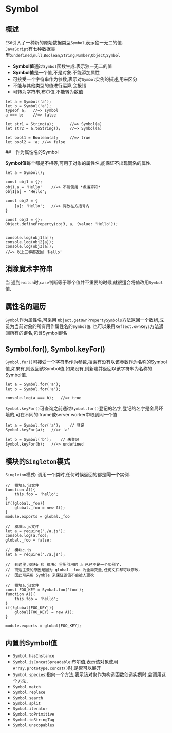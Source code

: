 # Symbol

## 概述
`ES6`引入了一种新的原始数据类型`Symbol`,表示独一无二的值.  
`JavaScript`有七种数据类型:`undefined`,`null`,`Boolean`,`String`,`Number`,`Object`,`Symbol`

* **Symbol值**通过`Symbol`函数生成.表示独一无二的值
* **Symbol值**是一个值,不是对象.不能添加属性  
* 可接受一个字符串作为参数,表示对`Symbol`实例的描述,用来区分
* 不能与其他类型的值进行运算,会报错
* 可转为字符串,布尔值.不能转为数值

```es6
let a = Symbol('a');
let b = Symbol('a');
typeof a;   //=> symbol
a === b;    //=> false

let str1 = String(a);       //=> Symbol(a)
let str2 = a.toString();    //=> Symbol(a)

let bool1 = Boolean(a);     //=> true
let bool2 = !a; //=> false
```

##　作为属性名的Symbol

**Symbol值**每个都是不相等,可用于对象的属性名,能保证不出现同名的属性.

```es6
let a = Symbol();

const obj1 = {};
obj1.a = 'Hello'    //=> 不能使用 *点运算符*
obj1[a] = 'Hello';

const obj2 = {
    [a]: 'Hello';   //=> 得放在方括号内
}

const obj3 = {};
Object.defineProperty(obj3, a, {value: 'Hello'});


console.log(obj1[a]);
console.log(obj2[a]);
console.log(obj3[a]);
//=> 以上三种都返回 'Hello'
```

## 消除魔术字符串

当 遇到`switch`时,`case`判断等于哪个值并不重要的时候,就很适合将值改用`Symbol`值.

## 属性名的遍历

`Symbol`作为属性名,可采用 `Object.getOwnPropertySymbols`方法返回一个数组,成员为当前对象的所有用作属性名的`Symbol值`.
也可以采用`Reflect.ownKeys`方法返回所有的键名,包含Symbol键名

## Symbol.for(), Symbol.keyFor()

`Symbol.for()`可接受一个字符串作为参数,搜索有没有以该参数作为名称的Symbol值,如果有,则返回该Symbol值,如果没有,则新建并返回以该字符串为名称的Symbol值.

```es6
let a = Symbol.for('a');
let b = Symbol.for('a');

console.log(a === b);   //=> true
```

`Symbol.keyFor()`可查询之前通过`Symbol.for()`登记的名字,登记的名字是全局环境的,可在不同的iframe或server worker中取到同一个值

```es6
let a = Symbol.for('a');    // 登记
Symbol.keyFor(a);   //=> 'a'

let b = Symbol('b');    // 未登记
Symbol.keyFor(b);   //=> undefined
```

## 模块的`Singleton`模式

`Singleton`模式: 调用一个类时,任何时候返回的都是**同一个**实例.

```es6
//  模块a.js文件
function A(){
    this.foo = 'hello';
}
if(!global._foo){
    global._foo = new A();
}
module.exports = global._foo

//  模块b.js文件
let a = require('./a.js');
console.log(a.foo);
global._foo = false;

//  模块c.js
let a = require('./a.js');

//  到这里,模块b 和 模块c 里所引用的 a 已经不是一个实例了.
//  而这主要的原因是因为 global._foo 为全局变量,任何文件都可以修改.
//  因此可采用 Symble 来保证该值不会被人更改

//  模块a.js文件
const FOO_KEY = Symbal.foo('foo');
function A(){
    this.foo = 'hello';
}
if(!global[FOO_KEY]){
    global[FOO_KEY] = new A();
}

module.exports = global[FOO_KEY];
```

## 内置的Symbol值

* `Symbol.hasInstance`
* `Symbol.isConcatSpreadable`:布尔值,表示该对象使用`Array.prototype.concat()`时,是否可以展开
* `Symbol.species`:指向一个方法,表示该对象作为构造函数创造实例时,会调用这个方法.
* `Symbol.match`
* `Symbol.replace`
* `Symbol.search`
* `Symbol.split`
* `Symbol.iterator`
* `Symbol.toPrimitive`
* `Symbol.toStringTag`
* `Symbol.unscopables`